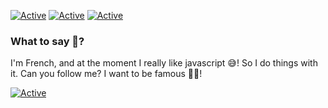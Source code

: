 [![Active](https://img.shields.io/badge/Langages-JS%20/%20PHP%20/%20HTML%20/%20CSS-blue?style=flat-square)](https://www.github.com/max-xoo)
[![Active](https://img.shields.io/badge/Discord-CLICK-blue?style=flat-square&logo=discord)](https://discord.gg/E2TBnQq)
[![Active](https://img.shields.io/badge/Website-CLICK%20-blue?style=flat-square)](http://max-xoo.github.io/)

### What to say 🤔?
I'm French, and at the moment I really like javascript 😅! So I do things with it. Can you follow me? I want to be famous 🤣😂!

[![Active](https://github-readme-stats.vercel.app/api?username=max-xoo&show_icons=true&theme=dark)](https://www.github.com/max-xoo)
